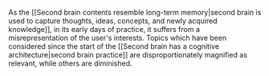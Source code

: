 ---
---

As the [[Second brain contents resemble long-term memory|second brain is used to capture thoughts, ideas, concepts, and newly acquired knowledge]], in its early days of practice, it suffers from a misrepresentation of the user's interests. Topics which have been considered since the start of the [[Second brain has a cognitive architecture|second brain practice]] are disproportionately magnified as relevant, while others are diminished.